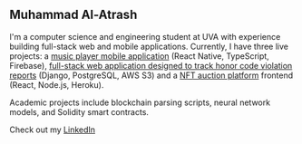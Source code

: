 ## Muhammad Al-Atrash

I'm a computer science and engineering student at UVA with experience building full-stack web and mobile applications. Currently, I have three live projects: a [music player mobile application](https://www.youtube.com/watch?v=yz3bGXdSrzQ&feature=youtu.be) (React Native, TypeScript, Firebase), [full-stack web application designed to track honor code violation reports](https://honorcodeviolationapp-283af82898da.herokuapp.com/) (Django, PostgreSQL, AWS S3) and a [NFT auction platform](https://nameless-castle-94869-6cdd3e0d35fe.herokuapp.com/) frontend (React, Node.js, Heroku).

Academic projects include blockchain parsing scripts, neural network models, and Solidity smart contracts.

Check out my [LinkedIn](https://www.linkedin.com/in/muhammad-al-atrash-38b357309/)


<!--
**muhammmad-al/muhammmad-al** is a ✨ _special_ ✨ repository because its `README.md` (this file) appears on your GitHub profile.

Here are some ideas to get you started:

- 🔭 I’m currently working on ...
- 🌱 I’m currently learning ...
- 👯 I’m looking to collaborate on ...
- 🤔 I’m looking for help with ...
- 💬 Ask me about ...
- 📫 How to reach me: ...
- 😄 Pronouns: ...
- ⚡ Fun fact: ...
-->
